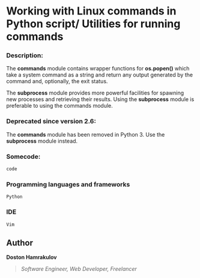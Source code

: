 # Working with Linux commands in Python script/ Utilities for running commands

### Description:
The **commands** module contains wrapper functions for **os.popen()** which take a system command as a string and return any output generated by the command and, optionally, the exit status.

The **subprocess** module provides more powerful facilities for spawning new processes and retrieving their results. Using the **subprocess** module is preferable to using the commands module.


### Deprecated since version 2.6: 
The **commands** module has been removed in Python 3. Use the **subprocess** module instead.




### Somecode:
```python
code

```

### Programming languages and frameworks
```[Python]
Python
```

### IDE
```[Vim]
Vim
```

## Author
**Doston Hamrakulov**
>*Software Engineer, Web Developer, Freelancer*

